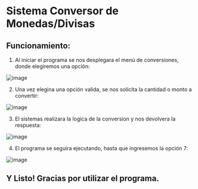 <h1>Sistema Conversor de Monedas/Divisas</h1>

<h2>Funcionamiento:</h2>

1) Al iniciar el programa se nos desplegara el menú de conversiones, donde elegiremos una opción:
   
![image](https://github.com/Andres0596/conversor-de-monedas/assets/113945710/ab33a0be-8e82-4fce-9b7f-c5505db86500)

2) Una vez elegina una opción valida, se nos solicita la cantidad o monto a convertir:

![image](https://github.com/Andres0596/conversor-de-monedas/assets/113945710/e5eede68-600e-4cc2-a305-78669db0b1ec)

3) El sistemas realizara la logica de la conversion y nos devolvera la respuesta:

![image](https://github.com/Andres0596/conversor-de-monedas/assets/113945710/15763d1c-70d3-48cb-ac1c-e19ecbae2f40)

4) El programa se seguira ejecutando, hasta que ingresemos la opción 7:

![image](https://github.com/Andres0596/conversor-de-monedas/assets/113945710/b0b4bdf2-f864-4984-8ec2-e14cdf9e33b2)

<h2>Y Listo! Gracias por utilizar el programa.</h2>




